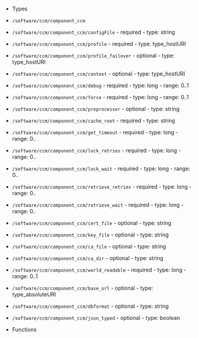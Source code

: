  - Types
  - `/software/ccm/component_ccm`
   - `/software/ccm/component_ccm/configFile`
    - required
    - type: string
   - `/software/ccm/component_ccm/profile`
    - required
    - type: type_hostURI
   - `/software/ccm/component_ccm/profile_failover`
    - optional
    - type: type_hostURI
   - `/software/ccm/component_ccm/context`
    - optional
    - type: type_hostURI
   - `/software/ccm/component_ccm/debug`
    - required
    - type: long
    - range: 0..1
   - `/software/ccm/component_ccm/force`
    - required
    - type: long
    - range: 0..1
   - `/software/ccm/component_ccm/preprocessor`
    - optional
    - type: string
   - `/software/ccm/component_ccm/cache_root`
    - required
    - type: string
   - `/software/ccm/component_ccm/get_timeout`
    - required
    - type: long
    - range: 0..
   - `/software/ccm/component_ccm/lock_retries`
    - required
    - type: long
    - range: 0..
   - `/software/ccm/component_ccm/lock_wait`
    - required
    - type: long
    - range: 0..
   - `/software/ccm/component_ccm/retrieve_retries`
    - required
    - type: long
    - range: 0..
   - `/software/ccm/component_ccm/retrieve_wait`
    - required
    - type: long
    - range: 0..
   - `/software/ccm/component_ccm/cert_file`
    - optional
    - type: string
   - `/software/ccm/component_ccm/key_file`
    - optional
    - type: string
   - `/software/ccm/component_ccm/ca_file`
    - optional
    - type: string
   - `/software/ccm/component_ccm/ca_dir`
    - optional
    - type: string
   - `/software/ccm/component_ccm/world_readable`
    - required
    - type: long
    - range: 0..1
   - `/software/ccm/component_ccm/base_url`
    - optional
    - type: type_absoluteURI
   - `/software/ccm/component_ccm/dbformat`
    - optional
    - type: string
   - `/software/ccm/component_ccm/json_typed`
    - optional
    - type: boolean

 - Functions
